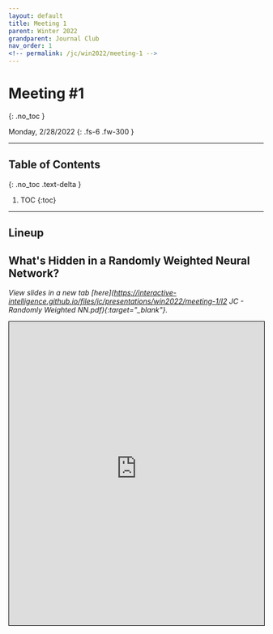 ```yaml
---
layout: default
title: Meeting 1
parent: Winter 2022
grandparent: Journal Club
nav_order: 1
<!-- permalink: /jc/win2022/meeting-1 -->
---
```


# Meeting #1
{: .no_toc }

Monday, 2/28/2022
{: .fs-6 .fw-300 }

---

## Table of Contents
{: .no_toc .text-delta }

1. TOC
{:toc}

---

## Lineup

## What's Hidden in a Randomly Weighted Neural Network?
*View slides in a new tab [here](https://interactive-intelligence.github.io/files/jc/presentations/win2022/meeting-1/I2 JC - Randomly Weighted NN.pdf){:target="_blank"}.*

<iframe src="https://interactive-intelligence.github.io/files/jc/presentations/win2022/meeting-1/I2 JC - Randomly Weighted NN.pdf" width="100%" height="600" style="border:1px solid black;"></iframe>
